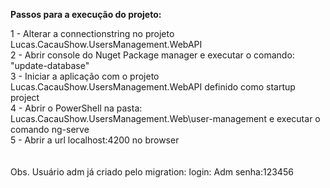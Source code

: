 <b>Passos para a execução do projeto:</b>

1 - Alterar a connectionstring no projeto Lucas.CacauShow.UsersManagement.WebAPI <br/>
2 - Abrir console do Nuget Package manager e executar o comando: "update-database" <br/>
3 - Iniciar a aplicação com o projeto Lucas.CacauShow.UsersManagement.WebAPI definido como startup project <br/>
4 - Abrir o PowerShell na pasta: Lucas.CacauShow.UsersManagement.Web\user-management e executar o comando ng-serve <br/>
5 - Abrir a url localhost:4200 no browser <br/>
<br/>
<br/>
Obs. Usuário adm já criado pelo migration: login: Adm senha:123456
